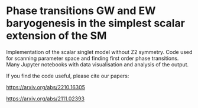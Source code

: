 # Phase transitions GW and EW baryogenesis in the simplest scalar extension of the SM

Implementation of the scalar singlet model without Z2 symmetry. Code used for scanning parameter space and finding first order phase transitions. 
Many Jupyter notebooks with data visualisation and analysis of the output.

If you find the code useful, please cite our papers:

https://arxiv.org/abs/2210.16305

https://arxiv.org/abs/2111.02393
